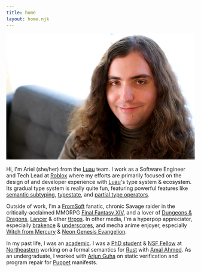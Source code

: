 ```yaml
---
title: home
layout: home.njk
---
```


[![A photo of Ariel!][aaron-img]][aaron-img-full]

Hi, I'm Ariel (she/her) from the [Luau](https://luau-lang.org) team. I work as a Software Engineer and Tech Lead
at [Roblox](https://www.roblox.com) where my efforts are primarily focused on the design of and
developer experience with [Luau](https://luau-lang.org)'s type system & ecosystem. Its gradual
type system is really quite fun, featuring powerful features like
[semantic subtyping](https://blog.roblox.com/2022/11/semantic-subtyping-luau/),
[typestate](https://en.wikipedia.org/wiki/Typestate_analysis), and [partial type operators](https://en.wikipedia.org/wiki/Type_family). 

Outside of work, I'm a [FromSoft](https://www.fromsoftware.jp/ww/) fanatic, chronic Savage raider in the critically-acclaimed
MMORPG [Final Fantasy XIV](https://www.finalfantasyxiv.com/), and a lover of [Dungeons & Dragons](https://www.dndbeyond.com/),
[Lancer](https://massifpress.com/lancer) & other [ttrpgs](https://en.wikipedia.org/wiki/Tabletop_role-playing_game). In other media, I'm a hyperpop appreciator,
especially [brakence](https://www.brakence.com/) & [underscores](https://underscores.bandcamp.com/), and mecha anime enjoyer, especially [Witch from Mercury](https://myanimelist.net/anime/49828/Kidou_Senshi_Gundam__Suisei_no_Majo) & [Neon Genesis Evangelion](https://myanimelist.net/anime/30/Neon_Genesis_Evangelion).

In my past life, I was an [academic](https://sitn.hms.harvard.edu/flash/2021/the-mental-health-crisis-in-science/). I was
a [PhD student](https://scholar.google.com/citations?user=AKe9iAQAAAAJ) & [NSF Fellow](https://nsfgrfp.org) at [Northeastern](https://www.khoury.northeastern.edu/) working on a
formal semantics for [Rust](https://www.rust-lang.org) with [Amal Ahmed](https://www.ccs.neu.edu/home/amal/). As an
undergraduate, I worked with [Arjun Guha](https://ccs.neu.edu/~arjunguha/main/home/) on static verification and
program repair for [Puppet](https://puppet.com/) manifests.

[aaron-img]: ./images/aaron.jpg
[aaron-img-full]: ./images/aaron-full.jpg
